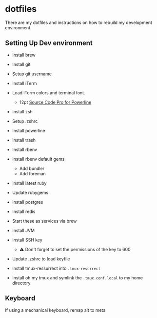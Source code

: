 # dotfiles

There are my dotfiles and instructions on how to rebuild my development
environment.

## Setting Up Dev environment

* Install brew
* Install git
* Setup git username
* Install iTerm
* Load iTerm colors and terminal font.
  - 12pt [Source Code Pro for Powerline](https://github.com/powerline/fonts/tree/master/SourceCodePro)
* Install zsh
* Setup .zshrc
* Install powerline
* Install trash
* Install rbenv
* Install rbenv default gems
  * Add bundler
  * Add foreman
* Install latest ruby
* Update rubygems
* Install postgres
* Install redis
* Start these as services via brew
* Install JVM
* Install SSH key
  * :warning: Don't forget to set the permissions of the key to 600
* Update .zshrc to load keyfile

* Install tmux-ressurrect into `.tmux-resurrect`
* Install oh my tmux and symlink the `.tmux.conf.local` to my home
  directory

## Keyboard
If using a mechanical keyboard, remap <key>alt</key> to <key>meta</key>
